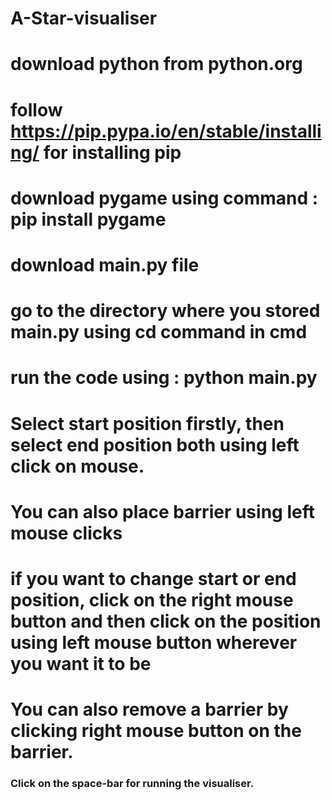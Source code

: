 # A-Star-visualiser

# download python from python.org
# follow https://pip.pypa.io/en/stable/installing/ for installing pip
# download pygame using command : pip install pygame

# download main.py file 
# go to the directory where you stored main.py using cd command in cmd
# run the code using : python main.py

# Select start position firstly, then select end position both using left click on mouse.
# You can also place barrier using left mouse clicks
# if you want to change start or end position, click on the right mouse button and then click on the position using left mouse button wherever you want it to be
# You can also remove a barrier by clicking right mouse button on the barrier.

### Click on the space-bar for running the visualiser.
